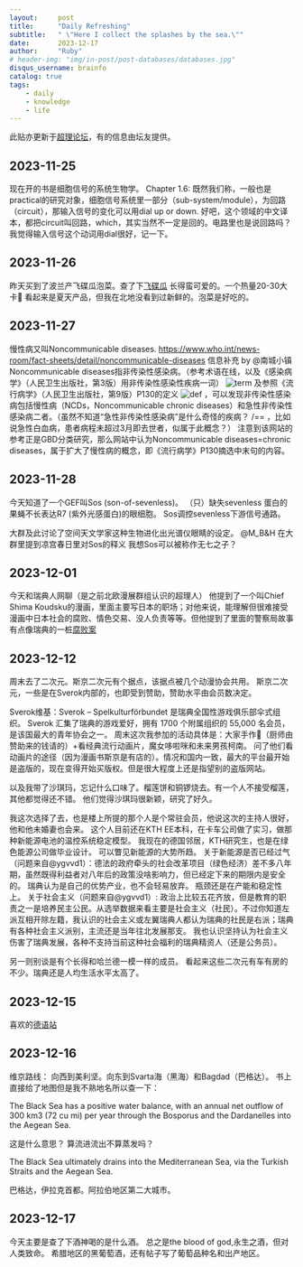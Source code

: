 ```yaml
---
layout:     post
title:      "Daily Refreshing"
subtitle:   " \"Here I collect the splashes by the sea.\""
date:       2023-12-17
author:     "Ruby"
# header-img: "img/in-post/post-databases/databases.jpg"
disqus_username: brainfo
catalog: true
tags:
    - daily
    - knowledge
    - life
---
```

此贴亦更新于[超理论坛](https://chaoli.club/index.php/9506/)，有的信息由坛友提供。

## 2023-11-25

现在开的书是细胞信号的系统生物学。
Chapter 1.6: 既然我们称，一般也是practical的研究对象，细胞信号系统里一部分（sub-system/module），为回路（circuit），那输入信号的变化可以用dial up or down.
好吧，这个领域的中文译本，都把circuit叫回路，which，其实当然不一定是回的。电路里也是说回路吗？
我觉得输入信号这个动词用dial很好，记一下。

## 2023-11-26

昨天买到了波兰产飞碟瓜泡菜。查了下[飞碟瓜](https://en.wikipedia.org/wiki/Pattypan_squash)
长得蛮可爱的。一个热量20-30大卡🤔️
看起来是夏天产品，但我在北地没看到过新鲜的。泡菜是好吃的。

## 2023-11-27
慢性病又叫Noncommunicable diseases.
<https://www.who.int/news-room/fact-sheets/detail/noncommunicable-diseases>
信息补充 by @南城小镇
Noncommunicable diseases指非传染性感染病。（参考术语在线，以及《感染病学》（人民卫生出版社，第3版）用非传染性感染性疾病一词）
![term](https://chaoli.club/index.php/attachment/65647e038021e_44.bmp)
及参照《流行病学》（人民卫生出版社，第9版）P130的定义
![def](https://chaoli.club/index.php/attachment/65647be6bbb07_33.bmp)
，可以发现非传染性感染病包括慢性病（NCDs，Noncommunicable chronic diseases）和急性非传染性感染病二者。（虽然不知道“急性非传染性感染病”是什么奇怪的疾病？ /== ，比如说急性白血病，患者病程未超过3月即去世者，似属于此概念？）
注意到该网站的参考正是GBD分类研究，那么网站中认为Noncommunicable diseases=chronic diseases，属于扩大了慢性病的概念，即《流行病学》P130摘选中末句的内容。

## 2023-11-28

今天知道了一个GEF叫Sos (son-of-sevenless)。
（只）缺失sevenless 蛋白的果蝇不长表达R7 (紫外光感蛋白)的眼细胞。
Sos调控sevenless下游信号通路。

大群及此讨论了空间天文学家这种生物进化出光谱仪眼睛的设定。
@M_B&H 在大群里提到凉宫春日里对Sos的释义
我想Sos可以被称作无七之子？

## 2023-12-01

今天和瑞典人网聊（是之前北欧漫展群组认识的超理人）
他提到了一个叫Chief Shima Koudsku的漫画，里面主要写日本的职场；对他来说，能理解但很难接受漫画中日本社会的腐败、情色交易、没人负责等等。但他提到了里面的警察局故事有点像瑞典的一桩[腐败案](https://sv.wikipedia.org/wiki/Linda_Staaf)

## 2023-12-12

周末去了二次元。斯京二次元有个据点，该据点被几个动漫协会共用。
斯京二次元，一些是在Sverok内部的，也即受到赞助，赞助水平由会员数决定。

Sverok维基：Sverok – Spelkulturförbundet 是瑞典全国性游戏俱乐部伞式组织。 Sverok 汇集了瑞典的游戏爱好，拥有 1700 个附属组织的 55,000 名会员，是该国最大的青年协会之一。
周末这次我参加的活动具体是：大家手作🍙（厨师由赞助来的钱请的）+看经典流行动画片，魔女哆啦咪和未来男孩柯南。
问了他们看动画片的途径（因为漫画书斯京是有店的）。情况和国内一致，最大的平台最开始是盗版的，现在变得开始买版权。但是很大程度上还是指望别的盗版网站。

以及我带了沙琪玛，忘记什么口味了。榴莲饼和铜锣烧去。有一个人不接受榴莲，其他都觉得还不错。
他们觉得沙琪玛很新颖，研究了好久。

我这次选择了去，也是楼上所提的那个人是个常驻会员，他说这次的主持人很好，他和他未婚妻也会来。
这个人目前还在KTH EE本科，在卡车公司做了实习，做那种新能源电池的温控系统稳定模型。
我现在的德国邻居，KTH研究生，也是在绿色能源公司做毕业设计。
可以瞥见新能源的大势所趋。
关于新能源是否已经过气（问题来自@ygvvd1）：德法的政府牵头的社会改革项目（绿色经济）差不多八年期，虽然既得利益者对八年后的政策没啥影响力，但已经定下来的期限内是安全的。
瑞典认为是自己的优势产业，也不会轻易放弃。
瓶颈还是在产能和稳定性上。
关于社会主义（问题来自@ygvvd1）: 政治上比较五花齐放，但是教育的职责之一是培养民主公民。从选举数据来看主要是社会主义（社民）。不过你知道左派互相开除左籍，我认识的社会主义或左翼瑞典人都认为瑞典的社民是右派；瑞典有各种社会主义派别，主流还是当年往北发展那支。
我也认识坚持认为社会主义伤害了瑞典发展，各种不支持当前这种社会福利的瑞典精资人（还是公务员）。

另一则别谈是有个长得和哈兰德一模一样的成员。
看起来这些二次元有车有房的不少。瑞典还是人均生活水平太高了。

## 2023-12-15

喜欢的[德语站](https://yourdailygerman.com/)

## 2023-12-16

维京路线：
向西到美利坚。向东到Svarta海（黑海）和Bagdad（巴格达）。
书上直接给了地图但是我不熟地名所以查一下：

The Black Sea has a positive water balance, with an annual net outflow of 300 km3 (72 cu mi) per year through the Bosporus and the Dardanelles into the Aegean Sea.

这是什么意思？ 算流进流出不算蒸发吗？

The Black Sea ultimately drains into the Mediterranean Sea, via the Turkish Straits and the Aegean Sea.

巴格达，伊拉克首都。阿拉伯地区第二大城市。

## 2023-12-17

今天主要是查了下酒神喝的是什么酒。
总之是the blood of god,永生之酒，但对人类致命。
希腊地区的黑葡萄酒，还有帖子写了葡萄品种名和出产地区。
